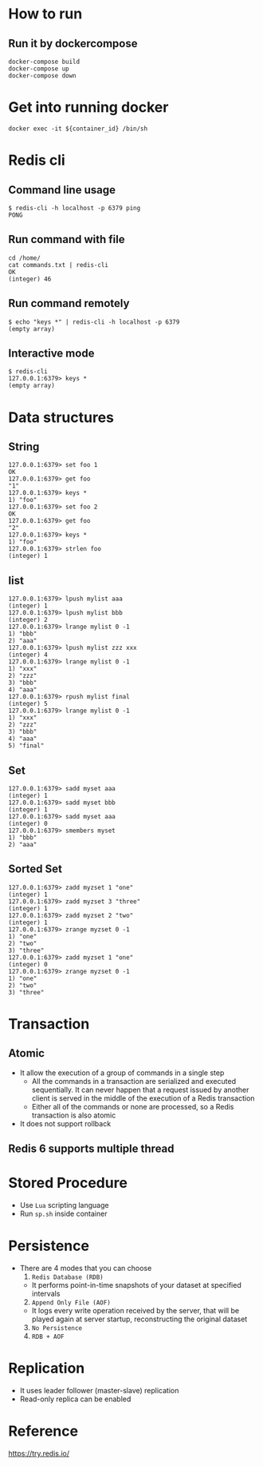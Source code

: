 # How to run
## Run it by dockercompose
```
docker-compose build
docker-compose up
docker-compose down
```

# Get into running docker
```
docker exec -it ${container_id} /bin/sh
```

# Redis cli
## Command line usage
```
$ redis-cli -h localhost -p 6379 ping
PONG
```

## Run command with file
```
cd /home/
cat commands.txt | redis-cli 
OK
(integer) 46
```

## Run command remotely
```
$ echo "keys *" | redis-cli -h localhost -p 6379
(empty array)
```

## Interactive mode
```
$ redis-cli
127.0.0.1:6379> keys *
(empty array)
```

# Data structures
## String
```
127.0.0.1:6379> set foo 1
OK
127.0.0.1:6379> get foo
"1"
127.0.0.1:6379> keys * 
1) "foo"
127.0.0.1:6379> set foo 2
OK
127.0.0.1:6379> get foo
"2"
127.0.0.1:6379> keys * 
1) "foo"
127.0.0.1:6379> strlen foo
(integer) 1
```

## list 
```
127.0.0.1:6379> lpush mylist aaa
(integer) 1
127.0.0.1:6379> lpush mylist bbb
(integer) 2
127.0.0.1:6379> lrange mylist 0 -1
1) "bbb"
2) "aaa"
127.0.0.1:6379> lpush mylist zzz xxx
(integer) 4
127.0.0.1:6379> lrange mylist 0 -1
1) "xxx"
2) "zzz"
3) "bbb"
4) "aaa"
127.0.0.1:6379> rpush mylist final
(integer) 5
127.0.0.1:6379> lrange mylist 0 -1
1) "xxx"
2) "zzz"
3) "bbb"
4) "aaa"
5) "final"
```

## Set
```
127.0.0.1:6379> sadd myset aaa
(integer) 1
127.0.0.1:6379> sadd myset bbb
(integer) 1
127.0.0.1:6379> sadd myset aaa
(integer) 0
127.0.0.1:6379> smembers myset
1) "bbb"
2) "aaa"
```

## Sorted Set
```
127.0.0.1:6379> zadd myzset 1 "one"
(integer) 1
127.0.0.1:6379> zadd myzset 3 "three"
(integer) 1
127.0.0.1:6379> zadd myzset 2 "two"
(integer) 1
127.0.0.1:6379> zrange myzset 0 -1 
1) "one"
2) "two"
3) "three"
127.0.0.1:6379> zadd myzset 1 "one"
(integer) 0
127.0.0.1:6379> zrange myzset 0 -1 
1) "one"
2) "two"
3) "three"
```

# Transaction
## Atomic
* It allow the execution of a group of commands in a single step
  * All the commands in a transaction are serialized and executed sequentially. It can never happen that a request issued by another client is served in the middle of the execution of a Redis transaction
  * Either all of the commands or none are processed, so a Redis transaction is also atomic
* It does not support rollback

## Redis 6 supports multiple thread

# Stored Procedure
* Use `Lua` scripting language
* Run `sp.sh` inside container

# Persistence
* There are 4 modes that you can choose
  1. `Redis Database (RDB)`
    * It performs point-in-time snapshots of your dataset at specified intervals
  2. `Append Only File (AOF)`
    * It logs every write operation received by the server, that will be played again at server startup, reconstructing the original dataset
  3. `No Persistence`
  4. `RDB + AOF`

# Replication
* It uses leader follower (master-slave) replication
* Read-only replica can be enabled

# Reference
https://try.redis.io/  

